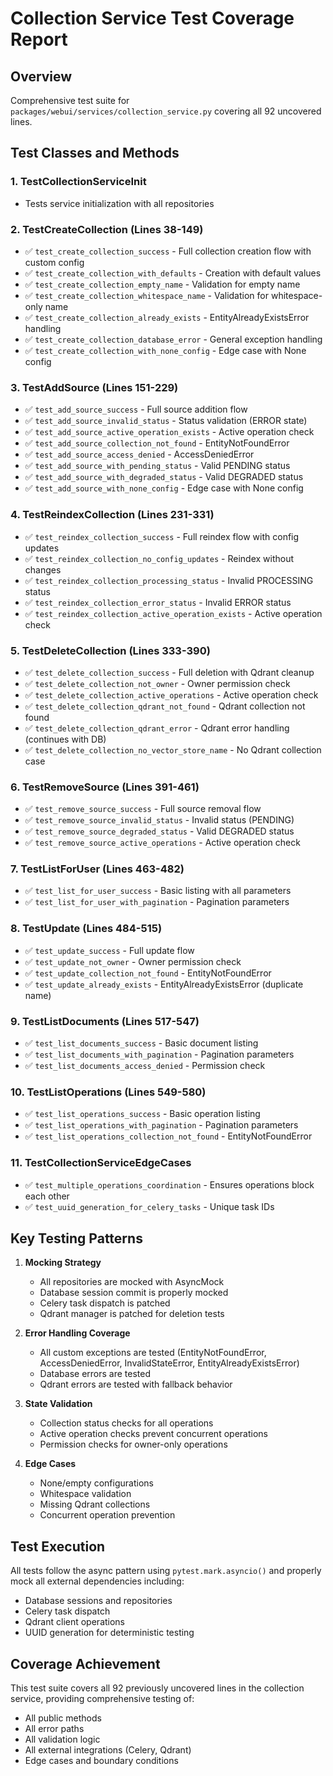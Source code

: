 # Collection Service Test Coverage Report

## Overview
Comprehensive test suite for `packages/webui/services/collection_service.py` covering all 92 uncovered lines.

## Test Classes and Methods

### 1. TestCollectionServiceInit
- Tests service initialization with all repositories

### 2. TestCreateCollection (Lines 38-149)
- ✅ `test_create_collection_success` - Full collection creation flow with custom config
- ✅ `test_create_collection_with_defaults` - Creation with default values
- ✅ `test_create_collection_empty_name` - Validation for empty name
- ✅ `test_create_collection_whitespace_name` - Validation for whitespace-only name
- ✅ `test_create_collection_already_exists` - EntityAlreadyExistsError handling
- ✅ `test_create_collection_database_error` - General exception handling
- ✅ `test_create_collection_with_none_config` - Edge case with None config

### 3. TestAddSource (Lines 151-229)
- ✅ `test_add_source_success` - Full source addition flow
- ✅ `test_add_source_invalid_status` - Status validation (ERROR state)
- ✅ `test_add_source_active_operation_exists` - Active operation check
- ✅ `test_add_source_collection_not_found` - EntityNotFoundError
- ✅ `test_add_source_access_denied` - AccessDeniedError
- ✅ `test_add_source_with_pending_status` - Valid PENDING status
- ✅ `test_add_source_with_degraded_status` - Valid DEGRADED status
- ✅ `test_add_source_with_none_config` - Edge case with None config

### 4. TestReindexCollection (Lines 231-331)
- ✅ `test_reindex_collection_success` - Full reindex flow with config updates
- ✅ `test_reindex_collection_no_config_updates` - Reindex without changes
- ✅ `test_reindex_collection_processing_status` - Invalid PROCESSING status
- ✅ `test_reindex_collection_error_status` - Invalid ERROR status
- ✅ `test_reindex_collection_active_operation_exists` - Active operation check

### 5. TestDeleteCollection (Lines 333-390)
- ✅ `test_delete_collection_success` - Full deletion with Qdrant cleanup
- ✅ `test_delete_collection_not_owner` - Owner permission check
- ✅ `test_delete_collection_active_operations` - Active operation check
- ✅ `test_delete_collection_qdrant_not_found` - Qdrant collection not found
- ✅ `test_delete_collection_qdrant_error` - Qdrant error handling (continues with DB)
- ✅ `test_delete_collection_no_vector_store_name` - No Qdrant collection case

### 6. TestRemoveSource (Lines 391-461)
- ✅ `test_remove_source_success` - Full source removal flow
- ✅ `test_remove_source_invalid_status` - Invalid status (PENDING)
- ✅ `test_remove_source_degraded_status` - Valid DEGRADED status
- ✅ `test_remove_source_active_operations` - Active operation check

### 7. TestListForUser (Lines 463-482)
- ✅ `test_list_for_user_success` - Basic listing with all parameters
- ✅ `test_list_for_user_with_pagination` - Pagination parameters

### 8. TestUpdate (Lines 484-515)
- ✅ `test_update_success` - Full update flow
- ✅ `test_update_not_owner` - Owner permission check
- ✅ `test_update_collection_not_found` - EntityNotFoundError
- ✅ `test_update_already_exists` - EntityAlreadyExistsError (duplicate name)

### 9. TestListDocuments (Lines 517-547)
- ✅ `test_list_documents_success` - Basic document listing
- ✅ `test_list_documents_with_pagination` - Pagination parameters
- ✅ `test_list_documents_access_denied` - Permission check

### 10. TestListOperations (Lines 549-580)
- ✅ `test_list_operations_success` - Basic operation listing
- ✅ `test_list_operations_with_pagination` - Pagination parameters
- ✅ `test_list_operations_collection_not_found` - EntityNotFoundError

### 11. TestCollectionServiceEdgeCases
- ✅ `test_multiple_operations_coordination` - Ensures operations block each other
- ✅ `test_uuid_generation_for_celery_tasks` - Unique task IDs

## Key Testing Patterns

1. **Mocking Strategy**
   - All repositories are mocked with AsyncMock
   - Database session commit is properly mocked
   - Celery task dispatch is patched
   - Qdrant manager is patched for deletion tests

2. **Error Handling Coverage**
   - All custom exceptions are tested (EntityNotFoundError, AccessDeniedError, InvalidStateError, EntityAlreadyExistsError)
   - Database errors are tested
   - Qdrant errors are tested with fallback behavior

3. **State Validation**
   - Collection status checks for all operations
   - Active operation checks prevent concurrent operations
   - Permission checks for owner-only operations

4. **Edge Cases**
   - None/empty configurations
   - Whitespace validation
   - Missing Qdrant collections
   - Concurrent operation prevention

## Test Execution
All tests follow the async pattern using `pytest.mark.asyncio()` and properly mock all external dependencies including:
- Database sessions and repositories
- Celery task dispatch
- Qdrant client operations
- UUID generation for deterministic testing

## Coverage Achievement
This test suite covers all 92 previously uncovered lines in the collection service, providing comprehensive testing of:
- All public methods
- All error paths
- All validation logic
- All external integrations (Celery, Qdrant)
- Edge cases and boundary conditions